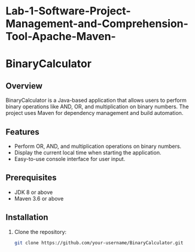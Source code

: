 # Lab-1-Software-Project-Management-and-Comprehension-Tool-Apache-Maven-
# BinaryCalculator

## Overview
BinaryCalculator is a Java-based application that allows users to perform binary operations like AND, OR, and multiplication on binary numbers. The project uses Maven for dependency management and build automation.

## Features
- Perform OR, AND, and multiplication operations on binary numbers.
- Display the current local time when starting the application.
- Easy-to-use console interface for user input.

## Prerequisites
- JDK 8 or above
- Maven 3.6 or above

## Installation

1. Clone the repository:
   ```bash
   git clone https://github.com/your-username/BinaryCalculator.git
